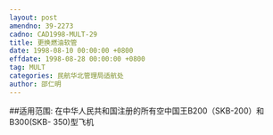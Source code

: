 ```yaml
---
layout: post
amendno: 39-2273
cadno: CAD1998-MULT-29
title: 更换燃油软管
date: 1998-08-10 00:00:00 +0800
effdate: 1998-08-28 00:00:00 +0800
tag: MULT
categories: 民航华北管理局适航处
author: 邵仁明
---
```


##适用范围:
在中华人民共和国注册的所有空中国王B200（SKB-200）和B300(SKB- 350)型飞机

